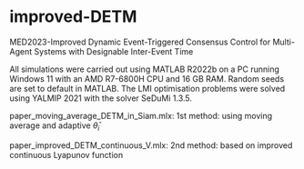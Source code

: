 # improved-DETM
MED2023-Improved Dynamic Event-Triggered Consensus Control for Multi-Agent Systems with Designable Inter-Event Time

All simulations were carried out using MATLAB R2022b on a PC running Windows 11 with an AMD R7-6800H CPU and 16 GB RAM. Random seeds are set to default in MATLAB. The LMI optimisation problems were solved using YALMIP 2021 with the solver SeDuMi 1.3.5.

paper_moving_average_DETM_in_Siam.mlx: 1st method: using moving average and adaptive $\bar{\theta}_i$

paper_improved_DETM_continuous_V.mlx: 2nd method: based on improved continuous Lyapunov function
